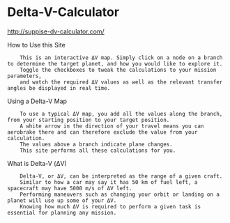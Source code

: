 # Delta-V-Calculator
http://suppise-dv-calculator.com/

How to Use this Site

        This is an interactive ΔV map. Simply click on a node on a branch to determine the target planet, and how you would like to explore it.
        Toggle the checkboxes to tweak the calculations to your mission parameters,
        and watch the required ΔV values as well as the relevant transfer angles be displayed in real time.
    
Using a Delta-V Map

        To use a typical ΔV map, you add all the values along the branch, from your starting position to your target position.
        A white arrow in the direction of your travel means you can aerobrake there and can therefore exclude the value from your calculation.
        The values above a branch indicate plane changes.
        This site performs all these calculations for you.
    
What is Delta-V (ΔV)

        Delta-V, or ΔV, can be interpreted as the range of a given craft.
        Similar to how a car may say it has 50 km of fuel left, a spacecraft may have 5000 m/s of ΔV left.
        Performing maneuvers such as changing your orbit or landing on a planet will use up some of your ΔV.
        Knowing how much ΔV is required to perform a given task is essential for planning any mission.

